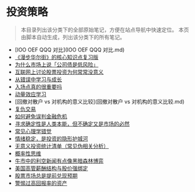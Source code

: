 # 投资策略

> 本目录列出该分类下的全部原始笔记，方便在站点导航中快速定位。
> 本页由脚本自动生成，列出该分类下的所有笔记。

- [IOO OEF QQQ 对比](IOO OEF QQQ 对比.md)
- [《漫步华尔街》的核心知识点复习版](《漫步华尔街》的核心知识点复习版.md)
- [为什么市场上说「公司债是低风险」](为什么市场上说「公司债是低风险」.md)
- [互联网上讨论股票投资为何常常没意义](互联网上讨论股票投资为何常常没意义.md)
- [从错误中学习与成长](从错误中学习与成长.md)
- [入场点真的很重要吗](入场点真的很重要吗.md)
- [动量效应学习](动量效应学习.md)
- [回撤对散户 vs 对机构的意义比较](回撤对散户 vs 对机构的意义比较.md)
- [复仇交易](复仇交易.md)
- [如何避免误判金融危机](如何避免误判金融危机.md)
- [寻求确定性是人类本能，但不确定又是市场的必然](寻求确定性是人类本能，但不确定又是市场的必然.md)
- [常见心理学错觉](常见心理学错觉.md)
- [情绪稳定，是投资的隐形护城河](情绪稳定，是投资的隐形护城河.md)
- [无意义投资统计清单（常见伪相关分析）](无意义投资统计清单（常见伪相关分析）.md)
- [概率性思维](概率性思维.md)
- [牛市中的利空新闻有点像黑暗森林博弈](牛市中的利空新闻有点像黑暗森林博弈.md)
- [美国高管薪酬结构与股价强绑定](美国高管薪酬结构与股价强绑定.md)
- [股票市场总是提前兑现预期](股票市场总是提前兑现预期.md)
- [警惕过高回报率的资产](警惕过高回报率的资产.md)
